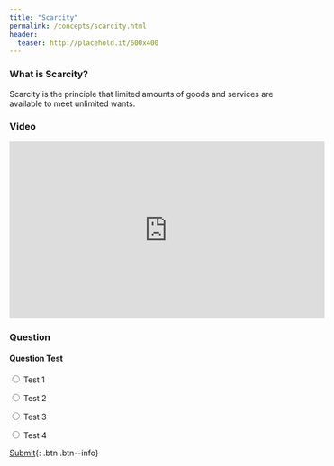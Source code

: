 ```yaml
---
title: "Scarcity"
permalink: /concepts/scarcity.html
header:
  teaser: http://placehold.it/600x400
---
```


### What is Scarcity?
Scarcity is the principle that limited amounts of goods and services are available to meet unlimited wants.

### Video

<iframe width="560" height="315" src="https://www.youtube-nocookie.com/embed/mRSBjFkbH0I?rel=0" frameborder="0" allow="autoplay; encrypted-media" allowfullscreen></iframe>

### Question

#### Question Test

<form class="form">
  <input class="radio" type="radio" name="choice" value="0"> Test 1
  
  <input class="radio" type="radio" name="choice" value="1"> Test 2
  
  <input class="radio" type="radio" name="choice" value="2"> Test 3
  
  <input class="radio" type="radio" name="choice" value="3"> Test 4
</form>

[Submit](submitAnswer()){: .btn .btn--info}

<script>
function submitAnswer() {
  var radios = document.getElementsByName("choice");
  var i = 0, len = radios.length;
  var checked = false;
  var userAnswer;
  
  for( ; i < len; i++ ) {
     if(radios[i].checked) {
       checked = true;
       userAnswer = radios[i].value;
     }
  } 
  // if user click submit button without selecting any option, alert box should be say "please select choice answer".
  if(!checked) {
    alert("Please select an answer.");
    return;
  }
  // Correct answer
  if(userAnswer === "1") {
     alert("Correct");
  }
  // incorrect answer
  else {
     alert("Incorrect");
  }
  
}
</script>
